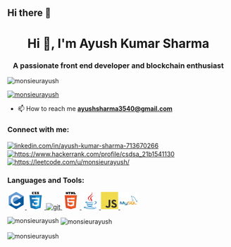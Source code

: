 ## Hi there 👋
<h1 align="center">Hi 👋, I'm Ayush Kumar Sharma</h1>
<h3 align="center">A passionate front end developer and blockchain enthusiast</h3>

<p align="left"> <img src="https://komarev.com/ghpvc/?username=monsieurayush&label=Profile%20views&color=0e75b6&style=flat" alt="monsieurayush" /> </p>

<p align="left"> <a href="https://github.com/ryo-ma/github-profile-trophy"><img src="https://github-profile-trophy.vercel.app/?username=monsieurayush" alt="monsieurayush" /></a> </p>

- 📫 How to reach me **ayushsharma3540@gmail.com**

<h3 align="left">Connect with me:</h3>
<p align="left">
<a href="https://linkedin.com/in/linkedin.com/in/ayush-kumar-sharma-713670266" target="blank"><img align="center" src="https://raw.githubusercontent.com/rahuldkjain/github-profile-readme-generator/master/src/images/icons/Social/linked-in-alt.svg" alt="linkedin.com/in/ayush-kumar-sharma-713670266" height="30" width="40" /></a>
<a href="https://www.hackerrank.com/https://www.hackerrank.com/profile/csdsa_21b1541130" target="blank"><img align="center" src="https://raw.githubusercontent.com/rahuldkjain/github-profile-readme-generator/master/src/images/icons/Social/hackerrank.svg" alt="https://www.hackerrank.com/profile/csdsa_21b1541130" height="30" width="40" /></a>
<a href="https://www.leetcode.com/https://leetcode.com/u/monsieurayush/" target="blank"><img align="center" src="https://raw.githubusercontent.com/rahuldkjain/github-profile-readme-generator/master/src/images/icons/Social/leet-code.svg" alt="https://leetcode.com/u/monsieurayush/" height="30" width="40" /></a>
</p>

<h3 align="left">Languages and Tools:</h3>
<p align="left"> <a href="https://www.cprogramming.com/" target="_blank" rel="noreferrer"> <img src="https://raw.githubusercontent.com/devicons/devicon/master/icons/c/c-original.svg" alt="c" width="40" height="40"/> </a> <a href="https://www.w3schools.com/css/" target="_blank" rel="noreferrer"> <img src="https://raw.githubusercontent.com/devicons/devicon/master/icons/css3/css3-original-wordmark.svg" alt="css3" width="40" height="40"/> </a> <a href="https://git-scm.com/" target="_blank" rel="noreferrer"> <img src="https://www.vectorlogo.zone/logos/git-scm/git-scm-icon.svg" alt="git" width="40" height="40"/> </a> <a href="https://www.w3.org/html/" target="_blank" rel="noreferrer"> <img src="https://raw.githubusercontent.com/devicons/devicon/master/icons/html5/html5-original-wordmark.svg" alt="html5" width="40" height="40"/> </a> <a href="https://www.java.com" target="_blank" rel="noreferrer"> <img src="https://raw.githubusercontent.com/devicons/devicon/master/icons/java/java-original.svg" alt="java" width="40" height="40"/> </a> <a href="https://developer.mozilla.org/en-US/docs/Web/JavaScript" target="_blank" rel="noreferrer"> <img src="https://raw.githubusercontent.com/devicons/devicon/master/icons/javascript/javascript-original.svg" alt="javascript" width="40" height="40"/> </a> <a href="https://www.mysql.com/" target="_blank" rel="noreferrer"> <img src="https://raw.githubusercontent.com/devicons/devicon/master/icons/mysql/mysql-original-wordmark.svg" alt="mysql" width="40" height="40"/> </a> </p>

<p><img align="left" src="https://github-readme-stats.vercel.app/api/top-langs?username=monsieurayush&show_icons=true&locale=en&layout=compact" alt="monsieurayush" /></p>

<p>&nbsp;<img align="center" src="https://github-readme-stats.vercel.app/api?username=monsieurayush&show_icons=true&locale=en" alt="monsieurayush" /></p>

<p><img align="center" src="https://github-readme-streak-stats.herokuapp.com/?user=monsieurayush&" alt="monsieurayush" /></p>

